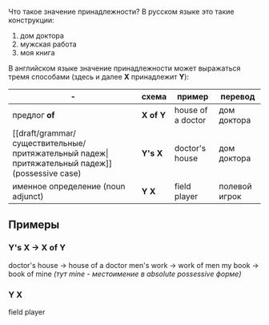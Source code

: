 Что такое значение принадлежности? В русском языке это такие конструкции:

1. дом доктора
2. мужская работа
3. моя книга

В английском языке значение принадлежности может выражаться тремя способами (здесь и далее **X** принадлежит **Y**):

| -                                         | схема      | пример            | перевод       |
| ----------------------------------------- | ---------- | ----------------- | ------------- |
| предлог **of**                            | **X of Y** | house of a doctor | дом доктора   |
| [[draft/grammar/существительные/притяжательный падеж\|притяжательный падеж]] (possessive case) | **Y's X**  | doctor's house    | дом доктора   |
| именное определение (noun adjunct)        | **Y X**    | field player      | полевой игрок |

## Примеры

### **Y's X → X of Y**

doctor's house → house of a doctor
men's work → work of men
my book → book of mine *(тут mine - местоимение в absolute possessive форме)*

### Y X

field player
